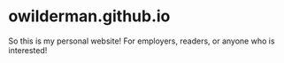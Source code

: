 # owilderman.github.io
So this is my personal website! For employers, readers, or anyone who is interested!
